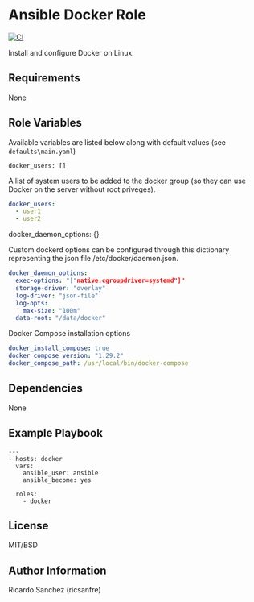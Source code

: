 Ansible Docker Role
=========

[![CI](https://github.com/ricsanfre/ansible-role-docker/actions/workflows/ci.yml/badge.svg)](https://github.com/ricsanfre/ansible-role-docker/actions/workflows/ci.yml)

Install and configure Docker on Linux.

Requirements
------------

None


Role Variables
--------------

Available variables are listed below along with default values (see `defaults\main.yaml`)


    docker_users: []

A list of system users to be added to the docker group (so they can use Docker on the server without root priveges).

```yml
docker_users:
  - user1
  - user2
```
   docker_daemon_options: {}

Custom dockerd options can be configured through this dictionary representing the json file /etc/docker/daemon.json.

```yml
docker_daemon_options:
  exec-options: "["native.cgroupdriver=systemd"]"
  storage-driver: "overlay"
  log-driver: "json-file"
  log-opts:
    max-size: "100m"
  data-root: "/data/docker"
```
Docker Compose installation options

```yml
docker_install_compose: true
docker_compose_version: "1.29.2"
docker_compose_path: /usr/local/bin/docker-compose
```

Dependencies
------------

None

Example Playbook
----------------



```
---
- hosts: docker
  vars:
    ansible_user: ansible
    ansible_become: yes
    
  roles:
    - docker
```

License
-------

MIT/BSD

Author Information
------------------

Ricardo Sanchez (ricsanfre)